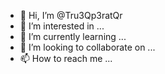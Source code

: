 - 👋 Hi, I’m @Tru3Qp3ratQr
- 👀 I’m interested in ...
- 🌱 I’m currently learning ...
- 💞️ I’m looking to collaborate on ...
- 📫 How to reach me ...

<!---
Tru3Qp3ratQr/Tru3Qp3ratQr is a ✨ special ✨ repository because its `README.md` (this file) appears on your GitHub profile.
You can click the Preview link to take a look at your changes.
--->

